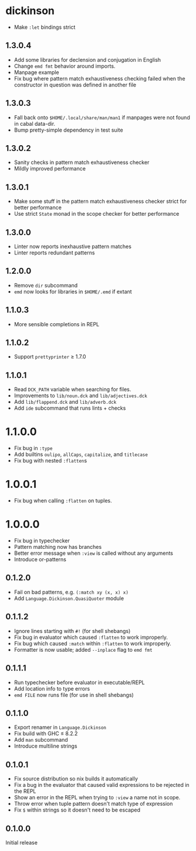 # dickinson

  * Make `:let` bindings strict

## 1.3.0.4

  * Add some libraries for declension and conjugation in English
  * Change `emd fmt` behavior around imports.
  * Manpage example
  * Fix bug where pattern match exhaustiveness checking failed when the
    constructor in question was defined in another file

## 1.3.0.3

  * Fall back onto `$HOME/.local/share/man/man1` if manpages were not found in
    cabal data-dir.
  * Bump pretty-simple dependency in test suite

## 1.3.0.2

  * Sanity checks in pattern match exhaustiveness checker
  * Mildly improved performance

## 1.3.0.1

  * Make some stuff in the pattern match exhaustiveness checker strict for
    better performance
  * Use strict `State` monad in the scope checker for better performance

## 1.3.0.0

  * Linter now reports inexhaustive pattern matches
  * Linter reports redundant patterns

## 1.2.0.0

  * Remove `dir` subcommand
  * `emd` now looks for libraries in `$HOME/.emd` if extant

## 1.1.0.3

  * More sensible completions in REPL

## 1.1.0.2

  * Support `prettyprinter` ≥ 1.7.0

## 1.1.0.1

  * Read `DCK_PATH` variable when searching for files.
  * Improvements to `lib/noun.dck` and `lib/adjectives.dck`
  * Add `lib/flappend.dck` and `lib/adverb.dck`
  * Add `ide` subcommand that runs lints + checks

# 1.1.0.0

  * Fix bug in `:type`
  * Add builtins `oulipo`, `allCaps`, `capitalize`, and `titlecase`
  * Fix bug with nested `:flatten`s

# 1.0.0.1

  * Fix bug when calling `:flatten` on tuples.

# 1.0.0.0

  * Fix bug in typechecker
  * Pattern matching now has branches
  * Better error message when `:view` is called without any arguments
  * Introduce or-patterns

## 0.1.2.0

  * Fail on bad patterns, e.g. `(:match xy (x, x) x)`
  * Add `Language.Dickinson.QuasiQuoter` module

## 0.1.1.2

  * Ignore lines starting with `#!` (for shell shebangs)
  * Fix bug in evaluator which caused `:flatten` to work improperly.
  * Fix bug which caused `:match` within `:flatten` to work improperly.
  * Formatter is now usable; added `--inplace` flag to `emd fmt`

## 0.1.1.1

  * Run typechecker before evaluator in executable/REPL
  * Add location info to type errors
  * `emd FILE` now runs file (for use in shell shebangs)

## 0.1.1.0

  * Export renamer in `Language.Dickinson`
  * Fix build with GHC ≤ 8.2.2
  * Add `man` subcommand
  * Introduce multiline strings

## 0.1.0.1

  * Fix source distribution so nix builds it automatically
  * Fix a bug in the evaluator that caused valid expressions to be rejected
    in the REPL
  * Show an error in the REPL when trying to `:view` a name not in scope.
  * Throw error when tuple pattern doesn't match type of expression
  * Fix `$` within strings so it doesn't need to be escaped

## 0.1.0.0

Initial release
